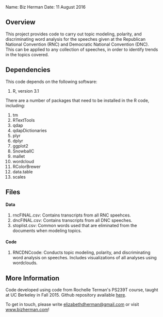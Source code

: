 Name: Biz Herman
Date: 11 August 2016

## Overview

This project provides code to carry out topic modeling, polarity, and discriminating word analysis for the speeches given at the Republican National Convention (RNC) and Democratic National Convention (DNC). This can be applied to any collection of speeches, in order to identify trends in the topics covered.

## Dependencies

This code depends on the following software:

1. R, version 3.1

There are a number of packages that need to be installed in the R code, including:

1. tm
2. RTextTools
3. qdap
4. qdapDictionaries
5. plyr
5. dplyr
6. ggplot2
7. SnowballC
8. mallet
9. wordcloud
10. RColorBrewer
11. data.table
12. scales

## Files

#### Data

1. rncFINAL.csv: Contains transcripts from all RNC speehces.
2. dncFINAL.csv: Contains transcripts from all DNC speeches.
3. stoplist.csv: Common words used that are eliminated from the documents when modeling topics.

#### Code

1. RNCDNCcode: Conducts topic modeling, polarity, and discriminating word analysis on speeches. Includes visualizations of all analyses using wordclouds.

## More Information

Code developed using code from Rochelle Terman's PS239T course, taught at UC Berkeley in Fall 2015. Github repository available <a href="https://github.com/rochelleterman/PS239T">here</a>.

To get in touch, please write elizabethdherman@gmail.com or visit www.bizherman.com!
